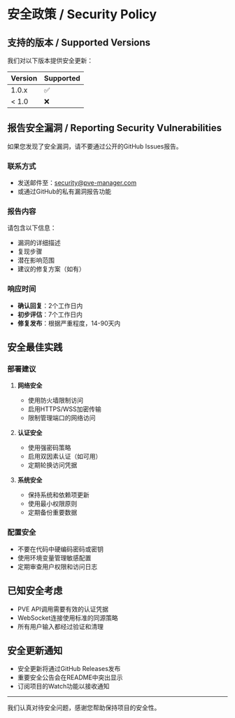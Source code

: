 # 安全政策 / Security Policy

## 支持的版本 / Supported Versions

我们对以下版本提供安全更新：

| Version | Supported          |
| ------- | ------------------ |
| 1.0.x   | :white_check_mark: |
| < 1.0   | :x:                |

## 报告安全漏洞 / Reporting Security Vulnerabilities

如果您发现了安全漏洞，请不要通过公开的GitHub Issues报告。

### 联系方式
- 发送邮件至：security@pve-manager.com
- 或通过GitHub的私有漏洞报告功能

### 报告内容
请包含以下信息：
- 漏洞的详细描述
- 复现步骤
- 潜在影响范围
- 建议的修复方案（如有）

### 响应时间
- **确认回复**：2个工作日内
- **初步评估**：7个工作日内  
- **修复发布**：根据严重程度，14-90天内

## 安全最佳实践

### 部署建议
1. **网络安全**
   - 使用防火墙限制访问
   - 启用HTTPS/WSS加密传输
   - 限制管理端口的网络访问

2. **认证安全** 
   - 使用强密码策略
   - 启用双因素认证（如可用）
   - 定期轮换访问凭据

3. **系统安全**
   - 保持系统和依赖项更新
   - 使用最小权限原则
   - 定期备份重要数据

### 配置安全
- 不要在代码中硬编码密码或密钥
- 使用环境变量管理敏感配置
- 定期审查用户权限和访问日志

## 已知安全考虑
- PVE API调用需要有效的认证凭据
- WebSocket连接使用标准的同源策略
- 所有用户输入都经过验证和清理

## 安全更新通知
- 安全更新将通过GitHub Releases发布
- 重要安全公告会在README中突出显示
- 订阅项目的Watch功能以接收通知

---

我们认真对待安全问题，感谢您帮助保持项目的安全性。